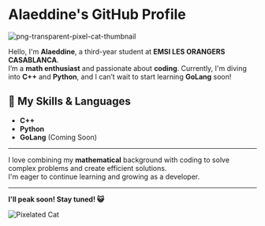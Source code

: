 # Alaeddine's GitHub Profile
![png-transparent-pixel-cat-thumbnail](https://github.com/user-attachments/assets/34e117eb-8d4b-47f4-801c-6faebdcd1a75)


Hello, I'm **Alaeddine**, a third-year student at **EMSI LES ORANGERS CASABLANCA**.  
I’m a **math enthusiast** and passionate about **coding**. Currently, I'm diving into **C++** and **Python**, and I can’t wait to start learning **GoLang** soon!  

## 🚀 My Skills & Languages
- **C++**  
- **Python**  
- **GoLang** (Coming Soon)  

---

I love combining my **mathematical** background with coding to solve complex problems and create efficient solutions.  
I'm eager to continue learning and growing as a developer.

---

**I'll peak soon! Stay tuned! 😺**  

![Pixelated Cat](https://github.com/user-attachments/assets/e014d83b-4900-4445-ac36-5ad181cb00cb)
